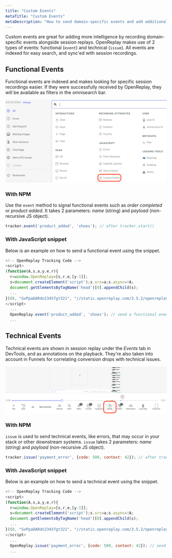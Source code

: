 ```yaml
---
title: "Custom Events"
metaTitle: "Custom Events"
metaDescription: "How to send domain-specific events and add additional intelligence to session recordings."
---
```


Custom events are great for adding more intelligence by recording domain-specific events alongside session replays. OpenReplay makes use of 2 types of events: functional (`event`) and technical (`issue`). All events are indexed for easy search, and sync'ed with session recordings.

## Functional Events

Functional events are indexed and makes looking for specific session recordings easier. If they were successfully received by OpenReplay, they will be available as filters in the omnisearch bar.

![Functional Event](../static/custom-events-1.png#center)

### With NPM

Use the `event` method to signal functional events such as *order completed* or *product added*. It takes 2 parameters: *name* (string) and *payload* (non-recursive JS object).

```js
tracker.event('product_added', 'shoes'); // after tracker.start()
```

### With JavaScript snippet

Below is an example on how to send a functional event using the snippet.

```js
<!-- OpenReplay Tracking Code -->
<script>
(function(A,s,a,y,e,r){
  r=window.OpenReplay=[s,r,e,[y-1]];
  s=document.createElement('script');s.src=a;s.async=!A;
  document.getElementsByTagName('head')[0].appendChild(s);
  ...
})(0, "GxPpaDARdn2345fgt321", "//static.openreplay.com/3.5.2/openreplay.js",1,29);
</script>
  ...
  OpenReplay.event('product_added', 'shoes'); // send a functional event later in your code
  ...
```

## Technical Events

Technical events are shown in session replay under the *Events* tab in DevTools, and as annotations on the playback. They're also taken into account in Funnels for correlating conversion drops with technical issues.

![Technical Event](../static/custom-events-2.png#center)

### With NPM

`issue` is used to send technical events, like errors, that may occur in your stack or other downstream systems. `issue` takes 2 parameters: *name* (string) and *payload* (non-recursive JS object).

```js
tracker.issue('payment_error', {code: 500, context: 42}); // after tracker.start()
```

### With JavaScript snippet

Below is an example on how to send a technical event using the snippet.

```js
<!-- OpenReplay Tracking Code -->
<script>
(function(A,s,a,y,e,r){
  r=window.OpenReplay=[s,r,e,[y-1]];
  s=document.createElement('script');s.src=a;s.async=!A;
  document.getElementsByTagName('head')[0].appendChild(s);
  ...
})(0, "GxPpaDARdn2345fgt321", "//static.openreplay.com/3.5.2/openreplay.js",1,29);
</script>
  ...
  OpenReplay.issue('payment_error', {code: 500, context: 42}); // send a technical event (issue) later in your code
  ...
```
